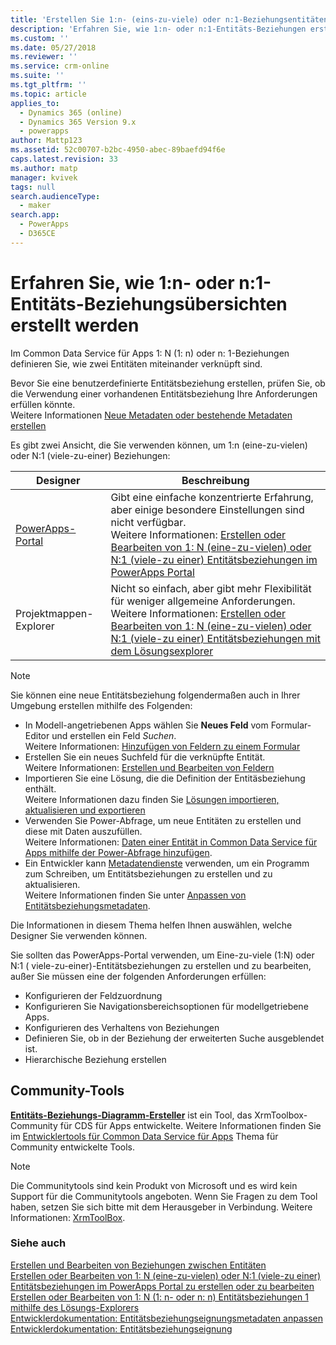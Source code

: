 ```yaml
---
title: 'Erstellen Sie 1:n- (eins-zu-viele) oder n:1-Beziehungsentitäten (viele zu eins) in PowerApps Übersicht | MicrosoftDocs'
description: 'Erfahren Sie, wie 1:n- oder n:1-Entitäts-Beziehungen erstellt werden'
ms.custom: ''
ms.date: 05/27/2018
ms.reviewer: ''
ms.service: crm-online
ms.suite: ''
ms.tgt_pltfrm: ''
ms.topic: article
applies_to:
  - Dynamics 365 (online)
  - Dynamics 365 Version 9.x
  - powerapps
author: Mattp123
ms.assetid: 52c00707-b2bc-4950-abec-89baefd94f6e
caps.latest.revision: 33
ms.author: matp
manager: kvivek
tags: null
search.audienceType:
  - maker
search.app:
  - PowerApps
  - D365CE
---
```

# <a name="create-one-to-many-or-many-to-one-entity-relationships-overview"></a>Erfahren Sie, wie 1:n- oder n:1-Entitäts-Beziehungsübersichten erstellt werden

Im Common Data Service für Apps 1: N (1: n) oder n: 1-Beziehungen definieren Sie, wie zwei Entitäten miteinander verknüpft sind. 
  
Bevor Sie eine benutzerdefinierte Entitätsbeziehung erstellen, prüfen Sie, ob die Verwendung einer vorhandenen Entitätsbeziehung Ihre Anforderungen erfüllen könnte. <br />Weitere Informationen [Neue Metadaten oder bestehende Metadaten erstellen](create-edit-metadata.md#create-new-metadata-or-use-existing-metadata)

Es gibt zwei Ansicht, die Sie verwenden können, um 1:n (eine-zu-vielen) oder N:1 (viele-zu-einer) Beziehungen:

|Designer| Beschreibung|
|--|--|
|[PowerApps-Portal](https://web.powerapps.com/?utm_source=padocs&utm_medium=linkinadoc&utm_campaign=referralsfromdoc)|Gibt eine einfache konzentrierte Erfahrung, aber einige besondere Einstellungen sind nicht verfügbar.<br />Weitere Informationen: [Erstellen oder Bearbeiten von 1: N (eine-zu-vielen) oder N:1 (viele-zu einer) Entitätsbeziehungen im PowerApps Portal](create-edit-1n-relationships-portal.md)|
|Projektmappen-Explorer|Nicht so einfach, aber gibt mehr Flexibilität für weniger allgemeine Anforderungen. <br />Weitere Informationen: [Erstellen oder Bearbeiten von 1: N (eine-zu-vielen) oder N:1 (viele-zu einer) Entitätsbeziehungen mit dem Lösungsexplorer](create-edit-1n-relationships-solution-explorer.md) |

> [!NOTE]
> Sie können eine neue Entitätsbeziehung folgendermaßen auch in Ihrer Umgebung erstellen mithilfe des Folgenden:
> - In Modell-angetriebenen Apps wählen Sie **Neues Feld** vom Formular-Editor und erstellen ein Feld *Suchen*. <br />Weitere Informationen: [Hinzufügen von Feldern zu einem Formular](../model-driven-apps/add-field-form.md)
> - Erstellen Sie ein neues Suchfeld für die verknüpfte Entität. <br />Weitere Informationen: [Erstellen und Bearbeiten von Feldern](create-edit-fields.md)
> - Importieren Sie eine Lösung, die die Definition der Entitäsbeziehung enthält. <br />Weitere Informationen dazu finden Sie [Lösungen importieren, aktualisieren und exportieren](import-update-export-solutions.md)
> - Verwenden Sie Power-Abfrage, um neue Entitäten zu erstellen und diese mit Daten auszufüllen. <br />Weitere Informationen:  [Daten einer Entität in Common Data Service für Apps mithilfe der Power-Abfrage hinzufügen](data-platform-cds-newentity-pq.md).
> - Ein Entwickler kann [Metadatendienste](../../developer/common-data-service/metadata-services.md) verwenden, um ein Programm zum Schreiben, um Entitätsbeziehungen zu erstellen und zu aktualisieren. <br />Weitere Informationen finden Sie unter [Anpassen von Entitätsbeziehungsmetadaten](https://docs.microsoft.com/dynamics365/customer-engagement/developer/customize-entity-relationship-metadata).

Die Informationen in diesem Thema helfen Ihnen auswählen, welche Designer Sie verwenden können. 

Sie sollten das PowerApps-Portal verwenden, um Eine-zu-viele (1:N) oder N:1 ( viele-zu-einer)-Entitätsbeziehungen zu erstellen und zu bearbeiten, außer Sie müssen eine der folgenden Anforderungen erfüllen:

- Konfigurieren der Feldzuordnung
- Konfigurieren Sie Navigationsbereichsoptionen für modellgetriebene Apps.
- Konfigurieren des Verhaltens von Beziehungen
- Definieren Sie, ob in der Beziehung der erweiterten Suche ausgeblendet ist.
- Hierarchische Beziehung erstellen


## <a name="community-tools"></a>Community-Tools

**[Entitäts-Beziehungs-Diagramm-Ersteller](https://www.xrmtoolbox.com/plugins/JourneyIntoCRM.XrmToolbox.ERDPlugin/)** ist ein Tool, das XrmToolbox-Community für CDS für Apps entwickelte. Weitere Informationen finden Sie im [Entwicklertools für Common Data Service für Apps](https://docs.microsoft.com/dynamics365/customer-engagement/developer/developer-tools) Thema für Community entwickelte Tools.

> [!NOTE]
> Die Communitytools sind kein Produkt von Microsoft und es wird kein Support für die Communitytools angeboten. Wenn Sie Fragen zu dem Tool haben, setzen Sie sich bitte mit dem Herausgeber in Verbindung. Weitere Informationen: [XrmToolBox](https://www.xrmtoolbox.com).

### <a name="see-also"></a>Siehe auch

[Erstellen und Bearbeiten von Beziehungen zwischen Entitäten](create-edit-entity-relationships.md)<br />
[Erstellen oder Bearbeiten von 1: N (eine-zu-vielen) oder N:1 (viele-zu einer) Entitätsbeziehungen im PowerApps Portal zu erstellen oder zu bearbeiten](create-edit-1n-relationships-portal.md)<br />
[Erstellen oder Bearbeiten von 1: N (1: n- oder n: n) Entitätsbeziehungen 1 mithilfe des Lösungs-Explorers](create-edit-1n-relationships-solution-explorer.md)<br />
[Entwicklerdokumentation: Entitätsbeziehungseignungsmetadaten anpassen](/dynamics365/customer-engagement/developer/customize-entity-relationship-metadata)<br />
[Entwicklerdokumentation: Entitätsbeziehungseignung](/dynamics365/customer-engagement/developer/entity-relationship-eligibility)


